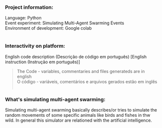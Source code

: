 ### Project information:
Language: Python <br>
Event experiment: Simulating Multi-Agent Swarming Events <br>
Environment of development: Google colab <br> <br>


### Interactivity on platform: <br>
English code description (Descrição de código em português) [English instruction (Instrução em português)]  <br>
>The Code - variables, commentaries and files generateds are in english <br>
>O código - variáveis, comentários e arquivos gerados estão em inglês <br><br>

### What's simulating multi-agent swarming:
Simulating multi-agent swarming basically describes/or tries to simulate the random movements of some specific animals like birds and fishes in thw wild. In general this simulator are relationed with the artificial intelligence.
